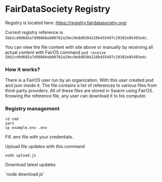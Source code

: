 # FairDataSociety Registry

Registry is located here: https://registry.fairdatasociety.org/

Current registry reference is `5bb2cd9d685a7d98866eb00782a29ec9e8d0384210b455497c29382e85493edc`. 

You can view the file
content with site above or manually by receiving all actual content with FairOS
command `pod receive 5bb2cd9d685a7d98866eb00782a29ec9e8d0384210b455497c29382e85493edc`

### How it works? 

There is a FairOS user run by an organization. With this user created pod and json inside it. The file
contains a list of references to various files from third-party providers. All of these files are stored in Swarm using
FairOS. Knowing the reference file, any user can download it to his computer.

### Registry management

```
cd cmd
yarn
cp example.env .env
```

Fill .env file with your credentials.

Upload file updates with this command

`node upload.js`

Download latest updates

`node download.js'
